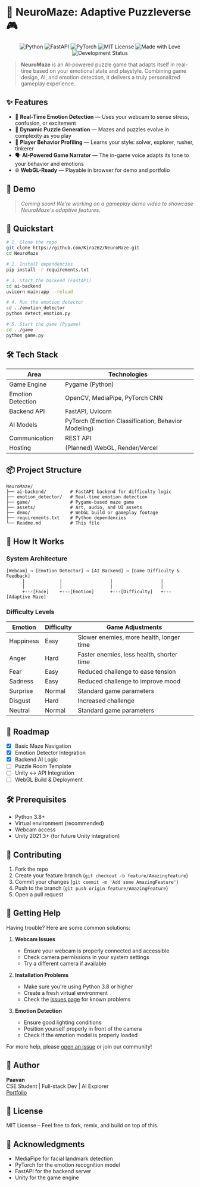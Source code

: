 # 🧠 NeuroMaze: Adaptive Puzzleverse 🎮

<p align="center">
  <img src="https://img.shields.io/badge/Python-3.10+-blue?logo=python" alt="Python"/>
  <img src="https://img.shields.io/badge/FastAPI-Backend-green?logo=fastapi" alt="FastAPI"/>
  <img src="https://img.shields.io/badge/PyTorch-ML-orange?logo=pytorch" alt="PyTorch"/>
  <img src="https://img.shields.io/badge/License-MIT-yellow" alt="MIT License"/>
  <img src="https://img.shields.io/badge/Made with-❤-maroon" alt="Made with Love">
  <img src="https://img.shields.io/badge/Status-Alpha-orange" alt="Development Status">
</p>

> **NeuroMaze** is an AI-powered puzzle game that adapts itself in real-time based on your emotional state and playstyle. Combining game design, AI, and emotion detection, it delivers a truly personalized gameplay experience.

## ✨ Features

- 🤖 **Real-Time Emotion Detection** — Uses your webcam to sense stress, confusion, or excitement
- 🧩 **Dynamic Puzzle Generation** — Mazes and puzzles evolve in complexity as you play
- 🧠 **Player Behavior Profiling** — Learns your style: solver, explorer, rusher, tinkerer
- 🗣️ **AI-Powered Game Narrator** — The in-game voice adapts its tone to your behavior and emotions
- 🌐 **WebGL-Ready** — Playable in browser for demo and portfolio

## 📸 Demo

> _Coming soon! We're working on a gameplay demo video to showcase NeuroMaze's adaptive features._

## 🚀 Quickstart

```bash
# 1. Clone the repo
git clone https://github.com/Kira262/NeuroMaze.git
cd NeuroMaze

# 2. Install dependencies
pip install -r requirements.txt

# 3. Start the backend (FastAPI)
cd ai-backend
uvicorn main:app --reload

# 4. Run the emotion detector
cd ../emotion_detector
python detect_emotion.py

# 5. Start the game (Pygame)
cd ../game
python game.py
```

## 🛠️ Tech Stack

| Area              | Technologies                                      |
|-------------------|--------------------------------------------------|
| Game Engine       | Pygame (Python)                                  |
| Emotion Detection | OpenCV, MediaPipe, PyTorch CNN                   |
| Backend API       | FastAPI, Uvicorn                                 |
| AI Models         | PyTorch (Emotion Classification, Behavior Modeling) |
| Communication     | REST API                                         |
| Hosting           | (Planned) WebGL, Render/Vercel                   |

## 📦 Project Structure

```
NeuroMaze/
├── ai-backend/         # FastAPI backend for difficulty logic
├── emotion_detector/   # Real-time emotion detection
├── game/               # Pygame-based maze game
├── assets/             # Art, audio, and UI assets
├── demo/               # WebGL build or gameplay footage
├── requirements.txt    # Python dependencies
└── Readme.md           # This file
```

## 🧠 How It Works

### System Architecture
```
[Webcam] → [Emotion Detector] → [AI Backend] → [Game Difficulty & Feedback]
      |             |                  |                  |
      |             |                  |                  |
      +---[Face]    +---[Emotion]      +---[Difficulty]   +---[Adaptive Maze]
```

### Difficulty Levels

| Emotion    | Difficulty | Game Adjustments                          |
|------------|------------|-------------------------------------------|
| Happiness  | Easy       | Slower enemies, more health, longer time  |
| Anger      | Hard       | Faster enemies, less health, shorter time |
| Fear       | Easy       | Reduced challenge to ease tension         |
| Sadness    | Easy       | Reduced challenge to improve mood         |
| Surprise   | Normal     | Standard game parameters                  |
| Disgust    | Hard       | Increased challenge                       |
| Neutral    | Normal     | Standard game parameters                  |

## 🧩 Roadmap

- [x] Basic Maze Navigation
- [x] Emotion Detector Integration
- [x] Backend AI Logic
- [ ] Puzzle Room Template
- [ ] Unity ↔ API Integration
- [ ] WebGL Build & Deployment

## 🛠️ Prerequisites

- Python 3.8+
- Virtual environment (recommended)
- Webcam access
- Unity 2021.3+ (for future Unity integration)

## 🤝 Contributing

1. Fork the repo
2. Create your feature branch (`git checkout -b feature/AmazingFeature`)
3. Commit your changes (`git commit -m 'Add some AmazingFeature'`)
4. Push to the branch (`git push origin feature/AmazingFeature`)
5. Open a pull request

## 💬 Getting Help

Having trouble? Here are some common solutions:

1. **Webcam Issues**
   - Ensure your webcam is properly connected and accessible
   - Check camera permissions in your system settings
   - Try a different camera if available

2. **Installation Problems**
   - Make sure you're using Python 3.8 or higher
   - Create a fresh virtual environment
   - Check the [issues page](https://github.com/Kira262/NeuroMaze/issues) for known problems

3. **Emotion Detection**
   - Ensure good lighting conditions
   - Position yourself properly in front of the camera
   - Check if the emotion model is properly loaded

For more help, please [open an issue](https://github.com/Kira262/NeuroMaze/issues/new) or join our community!

## 👤 Author

**Paavan**  
CSE Student | Full-stack Dev | AI Explorer  
[Portfolio](https://github.com/Kira262)

## 📜 License

MIT License – Feel free to fork, remix, and build on top of this.

## 🙏 Acknowledgments

- MediaPipe for facial landmark detection
- PyTorch for the emotion recognition model
- FastAPI for the backend server
- Unity for the game engine
